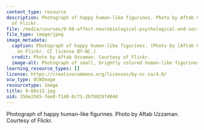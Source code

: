 ```yaml
---
content_type: resource
description: Photograph of happy human-like figurines. Photo by Aftab Uzzaman. Courtesy
  of Flickr.
file: /media/courses/9-68-affect-neurobiological-psychological-and-sociocultural-counterparts-of-feelings-spring-2013/356e25657ee0f1400c712bf0029f404d_9-68s13.jpg
file_type: image/jpeg
image_metadata:
  caption: Photograph of happy human-like figurines. (Photo by [Aftab Uzzaman](http://www.flickr.com/photos/aftab/4601999938/in/photostream/)
    on Flickr. CC license BY-NC.)
  credit: Photo by Aftab Uzzaman. Courtesy of Flickr.
  image-alt: Photograph of small, brightly colored human-like figurines.
learning_resource_types: []
license: https://creativecommons.org/licenses/by-nc-sa/4.0/
ocw_type: OCWImage
resourcetype: Image
title: 9-68s13.jpg
uid: 356e2565-7ee0-f140-0c71-2bf0029f404d
---
```

Photograph of happy human-like figurines. Photo by Aftab Uzzaman. Courtesy of Flickr.